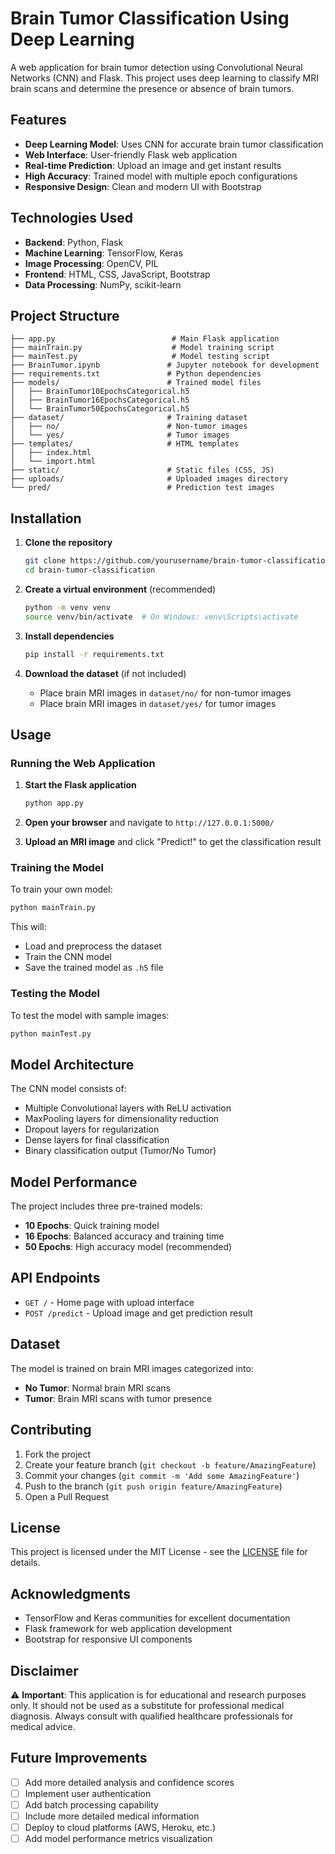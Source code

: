 # Brain Tumor Classification Using Deep Learning

A web application for brain tumor detection using Convolutional Neural Networks (CNN) and Flask. This project uses deep learning to classify MRI brain scans and determine the presence or absence of brain tumors.

## Features

- **Deep Learning Model**: Uses CNN for accurate brain tumor classification
- **Web Interface**: User-friendly Flask web application
- **Real-time Prediction**: Upload an image and get instant results
- **High Accuracy**: Trained model with multiple epoch configurations
- **Responsive Design**: Clean and modern UI with Bootstrap

## Technologies Used

- **Backend**: Python, Flask
- **Machine Learning**: TensorFlow, Keras
- **Image Processing**: OpenCV, PIL
- **Frontend**: HTML, CSS, JavaScript, Bootstrap
- **Data Processing**: NumPy, scikit-learn

## Project Structure

```
├── app.py                          # Main Flask application
├── mainTrain.py                    # Model training script
├── mainTest.py                     # Model testing script
├── BrainTumor.ipynb               # Jupyter notebook for development
├── requirements.txt               # Python dependencies
├── models/                        # Trained model files
│   ├── BrainTumor10EpochsCategorical.h5
│   ├── BrainTumor16EpochsCategorical.h5
│   └── BrainTumor50EpochsCategorical.h5
├── dataset/                       # Training dataset
│   ├── no/                        # Non-tumor images
│   └── yes/                       # Tumor images
├── templates/                     # HTML templates
│   ├── index.html
│   └── import.html
├── static/                        # Static files (CSS, JS)
├── uploads/                       # Uploaded images directory
└── pred/                          # Prediction test images
```

## Installation

1. **Clone the repository**
   ```bash
   git clone https://github.com/yourusername/brain-tumor-classification.git
   cd brain-tumor-classification
   ```

2. **Create a virtual environment** (recommended)
   ```bash
   python -m venv venv
   source venv/bin/activate  # On Windows: venv\Scripts\activate
   ```

3. **Install dependencies**
   ```bash
   pip install -r requirements.txt
   ```

4. **Download the dataset** (if not included)
   - Place brain MRI images in `dataset/no/` for non-tumor images
   - Place brain MRI images in `dataset/yes/` for tumor images

## Usage

### Running the Web Application

1. **Start the Flask application**
   ```bash
   python app.py
   ```

2. **Open your browser** and navigate to `http://127.0.0.1:5000/`

3. **Upload an MRI image** and click "Predict!" to get the classification result

### Training the Model

To train your own model:

```bash
python mainTrain.py
```

This will:
- Load and preprocess the dataset
- Train the CNN model
- Save the trained model as `.h5` file

### Testing the Model

To test the model with sample images:

```bash
python mainTest.py
```

## Model Architecture

The CNN model consists of:
- Multiple Convolutional layers with ReLU activation
- MaxPooling layers for dimensionality reduction
- Dropout layers for regularization
- Dense layers for final classification
- Binary classification output (Tumor/No Tumor)

## Model Performance

The project includes three pre-trained models:
- **10 Epochs**: Quick training model
- **16 Epochs**: Balanced accuracy and training time
- **50 Epochs**: High accuracy model (recommended)

## API Endpoints

- `GET /` - Home page with upload interface
- `POST /predict` - Upload image and get prediction result

## Dataset

The model is trained on brain MRI images categorized into:
- **No Tumor**: Normal brain MRI scans
- **Tumor**: Brain MRI scans with tumor presence

## Contributing

1. Fork the project
2. Create your feature branch (`git checkout -b feature/AmazingFeature`)
3. Commit your changes (`git commit -m 'Add some AmazingFeature'`)
4. Push to the branch (`git push origin feature/AmazingFeature`)
5. Open a Pull Request

## License

This project is licensed under the MIT License - see the [LICENSE](LICENSE) file for details.

## Acknowledgments

- TensorFlow and Keras communities for excellent documentation
- Flask framework for web application development
- Bootstrap for responsive UI components

## Disclaimer

⚠️ **Important**: This application is for educational and research purposes only. It should not be used as a substitute for professional medical diagnosis. Always consult with qualified healthcare professionals for medical advice.

## Future Improvements

- [ ] Add more detailed analysis and confidence scores
- [ ] Implement user authentication
- [ ] Add batch processing capability
- [ ] Include more detailed medical information
- [ ] Deploy to cloud platforms (AWS, Heroku, etc.)
- [ ] Add model performance metrics visualization
